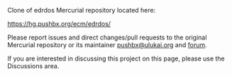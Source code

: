 Clone of edrdos Mercurial repository located here:

https://hg.pushbx.org/ecm/edrdos/

Please report issues and direct changes/pull requests to the original
Mercurial repository or its maintainer pushbx@ulukai.org and [forum](https://www.bttr-software.de/forum/mix_entry.php?id=20457).

If you are interested in discussing this project on this page, please
use the Discussions area.
